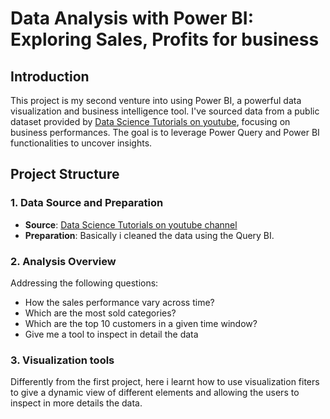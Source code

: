 # Data Analysis with Power BI: Exploring Sales, Profits for business

## Introduction

This project is my second venture into using Power BI, a powerful data visualization and business intelligence tool. I've sourced data from a public dataset provided by [
Data Science Tutorials on youtube]([https://github.com/AlexTheAnalyst/Power-BI/blob/main/Power%20BI%20-%20Final%20Project.xlsx](https://www.youtube.com/redirect?event=video_description&redir_token=QUFFLUhqa2J0VG5GdEU0Mm1tNlZOLXN5U3U4RGJnTklNUXxBQ3Jtc0tsbGhEVENGQnVXRnNXMEpRUkxwSUcyTV9BdjdDc1F2cGU2YVBiMUs3aEpLU0c1cDYtWWJKYjR5YUNYSmRseXVYV3l5Wk0xS3JTcS1pWmF3TXFTanJQanZuMWxYRlkybFdoYkJsakRHSm9ZWEtYWWhJUQ&q=https%3A%2F%2Ftinyurl.com%2Fyd65vnf3&v=TwteCRMYJuA)), focusing on business performances. The goal is to leverage Power Query and Power BI functionalities to uncover insights.

## Project Structure

### 1. Data Source and Preparation
- **Source**: [Data Science Tutorials on youtube channel]([https://github.com/AlexTheAnalyst/Power-BI/blob/main/Power%20BI%20-%20Final%20Project.xlsx](https://www.youtube.com/redirect?event=video_description&redir_token=QUFFLUhqa2J0VG5GdEU0Mm1tNlZOLXN5U3U4RGJnTklNUXxBQ3Jtc0tsbGhEVENGQnVXRnNXMEpRUkxwSUcyTV9BdjdDc1F2cGU2YVBiMUs3aEpLU0c1cDYtWWJKYjR5YUNYSmRseXVYV3l5Wk0xS3JTcS1pWmF3TXFTanJQanZuMWxYRlkybFdoYkJsakRHSm9ZWEtYWWhJUQ&q=https%3A%2F%2Ftinyurl.com%2Fyd65vnf3&v=TwteCRMYJuA))
- **Preparation**: Basically i cleaned the data  using the Query BI.
### 2. Analysis Overview
Addressing the following questions:
- How the sales performance vary across time?
- Which are the most sold categories?
- Which are the top 10 customers in a given time window?
- Give me a tool to inspect in detail the data

### 3. Visualization tools
Differently from the first project, here i learnt how to use visualization fiters to give a dynamic view of different elements and allowing the users to inspect in more details the data.

